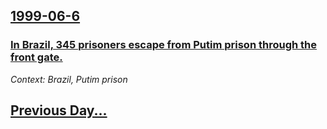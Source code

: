 ## [1999-06-6](/news/1999/06/6/index.md)

### [ In Brazil, 345 prisoners escape from Putim prison through the front gate.](/news/1999/06/6/in-brazil-345-prisoners-escape-from-putim-prison-through-the-front-gate.md)
_Context: Brazil, Putim prison_

## [Previous Day...](/news/1999/06/5/index.md)

